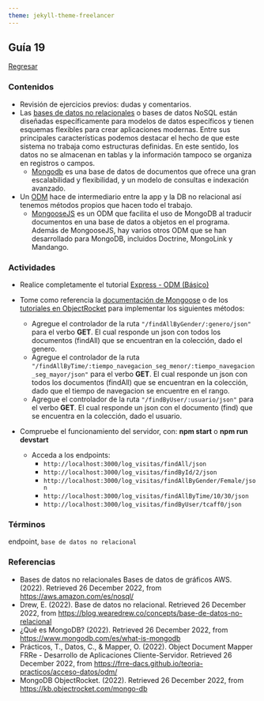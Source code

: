 ```yaml
---
theme: jekyll-theme-freelancer
---
```


## Guía 19

[Regresar](/DAWM/)

### Contenidos

* Revisión de ejercicios previos: dudas y comentarios.
* Las [bases de datos no relacionales](https://aws.amazon.com/es/nosql/) o bases de datos NoSQL están diseñadas específicamente para modelos de datos específicos y tienen esquemas flexibles para crear aplicaciones modernas. Entre sus principales características podemos destacar el hecho de que este sistema no trabaja como estructuras definidas. En este sentido, los datos no se almacenan en tablas y la información tampoco se organiza en registros o campos. 
  + [Mongodb](https://www.mongodb.com/es/what-is-mongodb) es una base de datos de documentos que ofrece una gran escalabilidad y flexibilidad, y un modelo de consultas e indexación avanzado.
* Un [ODM](https://frre-dacs.github.io/teoria-practicos/acceso-datos/odm/) hace de intermediario entre la app y la DB no relacional así tenemos métodos propios que hacen todo el trabajo.
  + [MongooseJS](https://mongoosejs.com/) es un ODM que facilita el uso de MongoDB al traducir documentos en una base de datos a objetos en el programa. Además de MongooseJS, hay varios otros ODM que se han desarrollado para MongoDB, incluidos Doctrine, MongoLink y Mandango.



### Actividades

* Realice completamente el tutorial [Express - ODM (Básico)](https://dawfiec.github.io/DAWM/tutoriales/express_odmbasico.html)
* Tome como referencia la [documentación de Mongoose](https://mongoosejs.com/docs/index.html) o de los [tutoriales en ObjectRocket](https://kb.objectrocket.com/mongo-db) para implementar los siguientes métodos:
  + Agregue el controlador de la ruta `"/findAllByGender/:genero/json"` para el verbo **GET**. El cual responde un json con todos los documentos (findAll) que se encuentran en la colección, dado el genero.
  + Agregue el controlador de la ruta `"/findAllByTime/:tiempo_navegacion_seg_menor/:tiempo_navegacion_seg_mayor/json"` para el verbo **GET**. El cual responde un json con todos los documentos (findAll) que se encuentran en la colección, dado que el tiempo de navegacion se encuentre en el rango.
  + Agregue el controlador de la ruta `"/findByUser/:usuario/json"` para el verbo **GET**. El cual responde un json con el documento (find) que se encuentra en la colección, dado el usuario.

* Compruebe el funcionamiento del servidor, con: **npm start** o **npm run devstart**
  + Acceda a los endpoints:
    - `http://localhost:3000/log_visitas/findAll/json`
    - `http://localhost:3000/log_visitas/findById/2/json`
    - `http://localhost:3000/log_visitas/findAllByGender/Female/json`
    - `http://localhost:3000/log_visitas/findAllByTime/10/30/json`
    - `http://localhost:3000/log_visitas/findByUser/tcaff0/json`


### Términos

endpoint, `base de datos no relacional`

### Referencias

* Bases de datos no relacionales Bases de datos de gráficos AWS. (2022). Retrieved 26 December 2022, from https://aws.amazon.com/es/nosql/
* Drew, E. (2022). Base de datos no relacional. Retrieved 26 December 2022, from https://blog.wearedrew.co/concepts/base-de-datos-no-relacional
* ¿Qué es MongoDB? (2022). Retrieved 26 December 2022, from https://www.mongodb.com/es/what-is-mongodb
* Prácticos, T., Datos, C., & Mapper, O. (2022). Object Document Mapper FRRe - Desarrollo de Aplicaciones Cliente-Servidor. Retrieved 26 December 2022, from https://frre-dacs.github.io/teoria-practicos/acceso-datos/odm/
* MongoDB ObjectRocket. (2022). Retrieved 26 December 2022, from https://kb.objectrocket.com/mongo-db